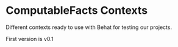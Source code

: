 ComputableFacts Contexts
========================

Different contexts ready to use with Behat for testing our projects.

First version is v0.1
